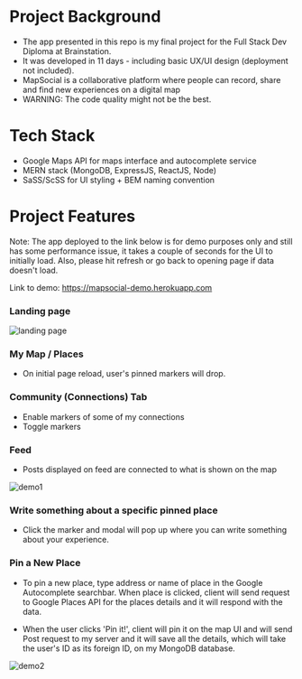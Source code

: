 # Project Background
- The app presented in this repo is my final project for the Full Stack Dev Diploma at Brainstation.
- It was developed in 11 days - including basic UX/UI design (deployment not included).
- MapSocial is a collaborative platform where people can record, share and find new experiences on a digital map
- WARNING: The code quality might not be the best. 


# Tech Stack
- Google Maps API for maps interface and autocomplete service
- MERN stack (MongoDB, ExpressJS, ReactJS, Node)
- SaSS/ScSS for UI styling + BEM naming convention

# Project Features

Note: The app deployed to the link below is for demo purposes only and still has some performance issue, it takes a couple of seconds for the UI to initially load. Also, please hit refresh or go back to opening page if data doesn't load. 

Link to demo: https://mapsocial-demo.herokuapp.com

### Landing page
![landing page](https://user-images.githubusercontent.com/41134618/52089028-87240280-257b-11e9-8589-3e15798a0bf2.gif)

### My Map / Places 
- On initial page reload, user's pinned markers will drop. 

### Community (Connections) Tab
- Enable markers of some of my connections
- Toggle markers

### Feed 
- Posts displayed on feed are connected to what is shown on the map

![demo1](https://user-images.githubusercontent.com/41134618/52092904-47fbae80-2587-11e9-87a9-55a3216f4931.gif)

### Write something about a specific pinned place
- Click the marker and modal will pop up where you can write something about your experience.

### Pin a New Place
- To pin a new place, type address or name of place in the Google Autocomplete searchbar. When place is clicked, client will send request to Google Places API for the places details and it will respond with the data. 

- When the user clicks 'Pin it!', client will pin it on the map UI and will send Post request to my server and it will save all the details, which will take the user's ID as its foreign ID, on my MongoDB database. 

![demo2](https://user-images.githubusercontent.com/41134618/52092908-49c57200-2587-11e9-8644-7c9bee3fa1c2.gif)

